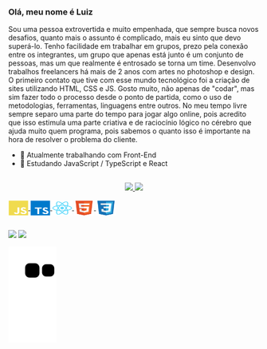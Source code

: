 ### Olá, meu nome é Luiz
<p>
Sou uma pessoa extrovertida e muito empenhada, que sempre busca novos desafios, quanto mais o assunto é complicado, mais eu sinto que 
devo superá-lo.  
Tenho facilidade em trabalhar em grupos, prezo pela conexão entre os integrantes, um grupo que apenas está junto é um conjunto de pessoas, mas um que realmente é entrosado se torna um time.
Desenvolvo trabalhos freelancers há mais de 2 anos com artes no photoshop e design. O primeiro contato que tive com esse mundo tecnológico foi a criação de sites utilizando HTML, CSS e JS. Gosto muito, não apenas de "codar", mas sim fazer todo o processo desde o ponto de partida, como o uso de metodologias, ferramentas, linguagens entre outros. 
No meu tempo livre sempre separo uma parte do tempo para jogar algo online, pois acredito que isso estimula uma parte criativa e de raciocínio lógico no cérebro que ajuda muito quem programa, pois sabemos o quanto isso é importante na hora de resolver o problema do cliente.

</p>

- 🔭 Atualmente trabalhando com Front-End
- 🌱 Estudando JavaScript / TypeScript e React

##

<div align="center">
  <a href="https://github.com/lhgrdev">
  <img height="180em" src="https://github-readme-stats.vercel.app/api?username=lhgrdev&show_icons=true&theme=dracula&include_all_commits=true&count_private=true"/>
  <img height="180em" src="https://github-readme-stats.vercel.app/api/top-langs/?username=lhgrdev&layout=compact&langs_count=7&theme=dracula"/>
</div>

<div style="display: inline_block"><br>
  <img align="center" alt="Luiz-Js" height="30" width="40" src="https://raw.githubusercontent.com/devicons/devicon/master/icons/javascript/javascript-plain.svg">
  <img align="center" alt="Luiz-Ts" height="30" width="40" src="https://raw.githubusercontent.com/devicons/devicon/master/icons/typescript/typescript-plain.svg">
  <img align="center" alt="Luiz-React" height="30" width="40" src="https://raw.githubusercontent.com/devicons/devicon/master/icons/react/react-original.svg">
  <img align="center" alt="Luiz-HTML" height="30" width="40" src="https://raw.githubusercontent.com/devicons/devicon/master/icons/html5/html5-original.svg">
  <img align="center" alt="Luiz-CSS" height="30" width="40" src="https://raw.githubusercontent.com/devicons/devicon/master/icons/css3/css3-original.svg">
</div>
  
##
  
  <div> 
</a> 
  <a href = "mailto:luizhgrodrigues@outloo.com"><img src="https://img.shields.io/badge/-Gmail-%23333?style=for-the-badge&logo=gmail&logoColor=white" target="_blank"></a>
  <a href="https://www.linkedin.com/in/luiz-henrique-góes-rodrigues-10713b230/" target="_blank"><img src="https://img.shields.io/badge/-LinkedIn-%230077B5?style=for-the-badge&logo=linkedin&logoColor=white" target="_blank"></a> 
 
  ![Snake animation](https://github.com/lhgrdev/lhgrdev/blob/output/github-contribution-grid-snake.svg)
 
</div>
